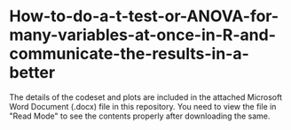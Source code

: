 # How-to-do-a-t-test-or-ANOVA-for-many-variables-at-once-in-R-and-communicate-the-results-in-a-better

The details of the codeset and plots are included in the attached Microsoft Word Document (.docx) file in this repository. 
You need to view the file in "Read Mode" to see the contents properly after downloading the same.
